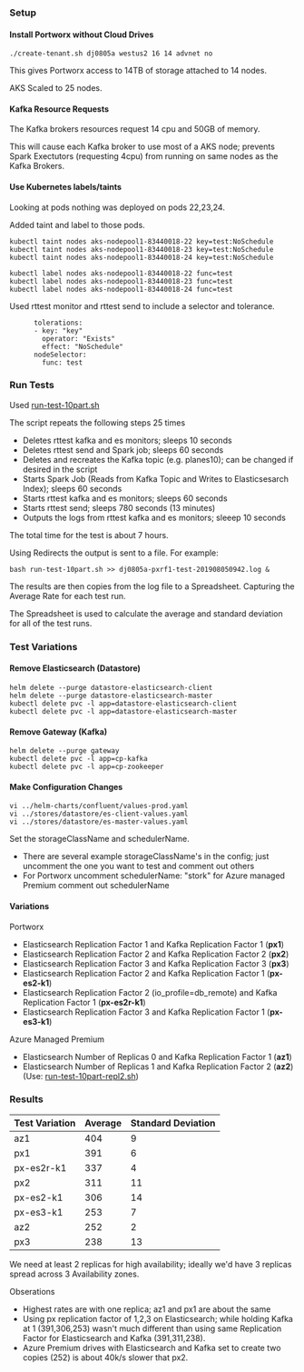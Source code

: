### Setup

#### Install Portworx without Cloud Drives

```
./create-tenant.sh dj0805a westus2 16 14 advnet no
```

This gives Portworx access to 14TB of storage attached to 14 nodes. 


AKS Scaled to 25 nodes.


#### Kafka Resource Requests

The Kafka brokers resources request 14 cpu and 50GB of memory. 

This will cause each Kafka broker to use most of a AKS node; prevents Spark Exectutors (requesting 4cpu) from running on same nodes as the Kafka Brokers.

####  Use Kubernetes labels/taints

Looking at pods nothing was deployed on pods 22,23,24.

Added taint and label to those pods.

```
kubectl taint nodes aks-nodepool1-83440018-22 key=test:NoSchedule
kubectl taint nodes aks-nodepool1-83440018-23 key=test:NoSchedule
kubectl taint nodes aks-nodepool1-83440018-24 key=test:NoSchedule
```

```
kubectl label nodes aks-nodepool1-83440018-22 func=test
kubectl label nodes aks-nodepool1-83440018-23 func=test
kubectl label nodes aks-nodepool1-83440018-24 func=test
```

Used rttest monitor and rttest send to include a selector and tolerance.

```
      tolerations:
      - key: "key"
        operator: "Exists"
        effect: "NoSchedule"
      nodeSelector:
        func: test
```

### Run Tests

Used [run-test-10part.sh](../../install/aks/manifests/run-test-10part.sh)

The script repeats the following steps 25 times
- Deletes rttest kafka and es monitors; sleeps 10 seconds
- Deletes rttest send and Spark job; sleeps 60 seconds
- Deletes and recreates the Kafka topic (e.g. planes10); can be changed if desired in the script
- Starts Spark Job (Reads from Kafka Topic and Writes to Elasticsesarch Index); sleeps 60 seconds
- Starts rttest kafka and es monitors; sleeps 60 seconds
- Starts rttest send; sleeps 780 seconds (13 minutes)
- Outputs the logs from rttest kafka and es monitors; sleeep 10 seconds

The total time for the test is about 7 hours.

Using Redirects the output is sent to a file.  For example:

```
bash run-test-10part.sh >> dj0805a-pxrf1-test-201908050942.log &
```

The results are then copies from the log file to a Spreadsheet.  Capturing the Average Rate for each test run. 

The Spreadsheet is used to calculate the average and standard deviation for all of the test runs.


### Test Variations


#### Remove Elasticsearch (Datastore)

```
helm delete --purge datastore-elasticsearch-client
helm delete --purge datastore-elasticsearch-master
kubectl delete pvc -l app=datastore-elasticsearch-client
kubectl delete pvc -l app=datastore-elasticsearch-master
```

#### Remove Gateway (Kafka)

```
helm delete --purge gateway
kubectl delete pvc -l app=cp-kafka
kubectl delete pvc -l app=cp-zookeeper
```

#### Make Configuration Changes

```
vi ../helm-charts/confluent/values-prod.yaml
vi ../stores/datastore/es-client-values.yaml
vi ../stores/datastore/es-master-values.yaml
```

Set the storageClassName and schedulerName.
- There are several example storageClassName's in the config; just uncomment the one you want to test and comment out others
- For Portworx uncomment schedulerName: "stork" for Azure managed Premium comment out schedulerName 


#### Variations

Portworx
- Elasticsearch Replication Factor 1 and Kafka Replication Factor 1 (**px1**)
- Elasticsearch Replication Factor 2 and Kafka Replication Factor 2 (**px2**)
- Elasticsearch Replication Factor 3 and Kafka Replication Factor 3 (**px3**)
- Elasticsearch Replication Factor 2 and Kafka Replication Factor 1 (**px-es2-k1**)
- Elasticsearch Replication Factor 2 (io_profile=db_remote) and Kafka Replication Factor 1 (**px-es2r-k1**)
- Elasticsearch Replication Factor 3 and Kafka Replication Factor 1 (**px-es3-k1**)


Azure Managed Premium 
- Elasticsearch Number of Replicas 0 and Kafka Replication Factor 1 (**az1**)
- Elasticsearch Number of Replicas 1 and Kafka Replication Factor 2 (**az2**) (Use: [run-test-10part-repl2.sh](../../install/aks/manifests/run-test-10part-repl2.sh)) 

### Results


|Test Variation|Average|Standard Deviation|
|--------------|-------|------------------|
|az1           |404    |9                 |
|px1           |391    |6                 |
|px-es2r-k1    |337    |4                 |
|px2           |311    |11                |
|px-es2-k1     |306    |14                |
|px-es3-k1     |253    |7                 |
|az2           |252    |2                 |
|px3           |238    |13                |




We need at least 2 replicas for high availability; ideally we'd have 3 replicas spread across 3 Availability zones. 

Obserations
- Highest rates are with one replica; az1 and px1 are about the same
- Using px replication factor of 1,2,3 on Elasticsearch; while holding Kafka at 1 (391,306,253) wasn't much different than using same Replication Factor for Elasticsearch and Kafka (391,311,238).
- Azure Premium drives with Elasticsearch and Kafka set to create two copies (252) is about 40k/s slower that px2.   





